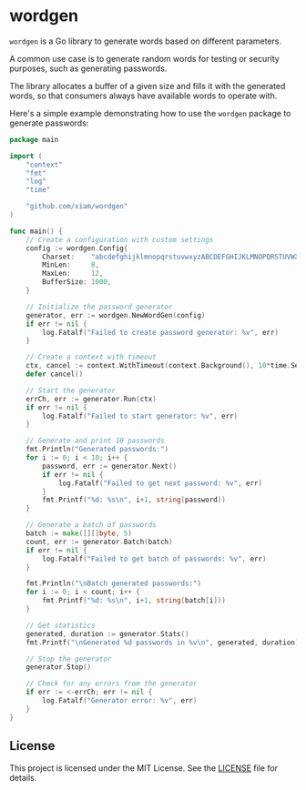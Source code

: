 # wordgen

`wordgen` is a Go library to generate words based on different parameters.

A common use case is to generate random words for testing or security purposes,
such as generating passwords.

The library allocates a buffer of a given size and fills it with the generated
words, so that consumers always have available words to operate with.

Here's a simple example demonstrating how to use the `wordgen` package to
generate passwords:

```go
package main

import (
    "context"
    "fmt"
    "log"
    "time"

    "github.com/xiam/wordgen"
)

func main() {
    // Create a configuration with custom settings
    config := wordgen.Config{
        Charset:    "abcdefghijklmnopqrstuvwxyzABCDEFGHIJKLMNOPQRSTUVWXYZ0123456789!@#$%^&*",
        MinLen:     8,
        MaxLen:     12,
        BufferSize: 1000,
    }

    // Initialize the password generator
    generator, err := wordgen.NewWordGen(config)
    if err != nil {
        log.Fatalf("Failed to create password generator: %v", err)
    }

    // Create a context with timeout
    ctx, cancel := context.WithTimeout(context.Background(), 10*time.Second)
    defer cancel()

    // Start the generator
    errCh, err := generator.Run(ctx)
    if err != nil {
        log.Fatalf("Failed to start generator: %v", err)
    }

    // Generate and print 10 passwords
    fmt.Println("Generated passwords:")
    for i := 0; i < 10; i++ {
        password, err := generator.Next()
        if err != nil {
            log.Fatalf("Failed to get next password: %v", err)
        }
        fmt.Printf("%d: %s\n", i+1, string(password))
    }

    // Generate a batch of passwords
    batch := make([][]byte, 5)
    count, err := generator.Batch(batch)
    if err != nil {
        log.Fatalf("Failed to get batch of passwords: %v", err)
    }

    fmt.Println("\nBatch generated passwords:")
    for i := 0; i < count; i++ {
        fmt.Printf("%d: %s\n", i+1, string(batch[i]))
    }

    // Get statistics
    generated, duration := generator.Stats()
    fmt.Printf("\nGenerated %d passwords in %v\n", generated, duration)

    // Stop the generator
    generator.Stop()

    // Check for any errors from the generator
    if err := <-errCh; err != nil {
        log.Fatalf("Generator error: %v", err)
    }
}
```

## License

This project is licensed under the MIT License. See the [LICENSE](LICENSE.md) file
for details.
